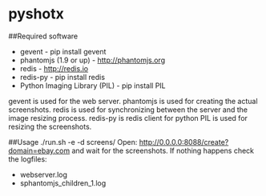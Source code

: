 pyshotx
=======
##Required software
* gevent - pip install gevent
* phantomjs (1.9 or up) - http://phantomjs.org
* redis - http://redis.io
* redis-py - pip install redis
* Python Imaging Library (PIL) - pip install PIL

gevent is used for the web server.
phantomjs is used for creating the actual screenshots.
redis is used for synchronizing between the server and the image resizing
process.
redis-py is redis client for python
PIL is used for resizing the screenshots.

##Usage
    ./run.sh -e -d screens/
Open: http://0.0.0.0:8088/create?domain=ebay.com and wait for the screenshots.
If nothing happens check the logfiles:
* webserver.log
* sphantomjs_children_1.log
